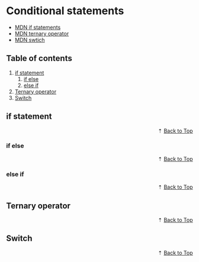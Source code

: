 # Conditional statements

- [MDN if statements](https://developer.mozilla.org/en-US/docs/Web/JavaScript/Reference/Statements/if...else)
- [MDN ternary operator](https://developer.mozilla.org/en-US/docs/Web/JavaScript/Reference/Operators/Conditional_Operator)
- [MDN swtich](https://developer.mozilla.org/en-US/docs/Web/JavaScript/Reference/Statements/switch)

<div id="back-to-top"></div>

## Table of contents

1. [if statement](#if-statement)
   1. [if else](#if-else)
   1. [else if](#else-if)
1. [Ternary operator](#ternary-operator)
1. [Switch](#switch)

## if statement



<div align="right">&#8673; <a href="#back-to-top" title="Table of Contents">Back to Top</a></div>

### if else



<div align="right">&#8673; <a href="#back-to-top" title="Table of Contents">Back to Top</a></div>

### else if



<div align="right">&#8673; <a href="#back-to-top" title="Table of Contents">Back to Top</a></div>

## Ternary operator



<div align="right">&#8673; <a href="#back-to-top" title="Table of Contents">Back to Top</a></div>

## Switch

<div align="right">&#8673; <a href="#back-to-top" title="Table of Contents">Back to Top</a></div>